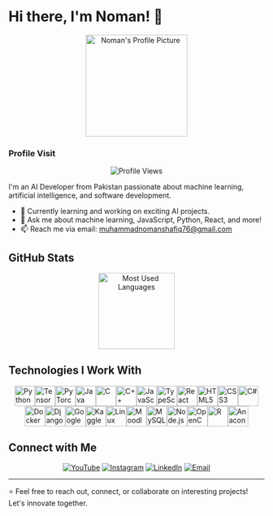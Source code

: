 <!-- Introduction -->

# Hi there, I'm Noman! 👋

<div align="center">
<img src="https://scontent.fkhi2-3.fna.fbcdn.net/v/t39.30808-6/343317122_463443252630634_7602919651594419945_n.jpg?_nc_cat=111&ccb=1-7&_nc_sid=5f2048&_nc_ohc=nj_vreg4b0QQ7kNvgEetzim&_nc_ht=scontent.fkhi2-3.fna&oh=00_AfBUajQahWRBvAg_0TkqagJQ-LMq-FmE1sBnalRY-9ca8Q&oe=662EF8BD" alt="Noman's Profile Picture" width="200" height="200">
</div>

### Profile Visit

<div align="center">
<img src="https://profile-counter.glitch.me/MuhammadNoman76/count.svg?" alt="Profile Views">
</div>

I'm an AI Developer from Pakistan passionate about machine learning, artificial intelligence, and software development.

- 🌱 Currently learning and working on exciting AI projects.
- 💬 Ask me about machine learning, JavaScript, Python, React, and more!
- 📫 Reach me via email: [muhammadnomanshafiq76@gmail.com](mailto:muhammadnomanshafiq76@gmail.com)

<!-- GitHub Stats -->

## GitHub Stats

<div align="center">

<img src="https://github-readme-stats.vercel.app/api/top-langs?username=MuhammadNoman76&locale=en&hide_title=false&layout=compact&card_width=320&langs_count=5&theme=dracula&hide_border=false&order=2" height="150" alt="Most Used Languages">
</div>

<!-- Technologies I Work With -->

## Technologies I Work With

<div style="display: flex; flex-wrap: wrap; justify-content: center; align-items: center;">
    <img src="https://cdn.jsdelivr.net/gh/devicons/devicon/icons/python/python-original.svg" height="40" alt="Python" title="Python">
    <img src="https://cdn.jsdelivr.net/gh/devicons/devicon/icons/tensorflow/tensorflow-original.svg" height="40" alt="TensorFlow" title="TensorFlow">
    <img src="https://cdn.jsdelivr.net/gh/devicons/devicon/icons/pytorch/pytorch-original.svg" height="40" alt="PyTorch" title="PyTorch">
    <img src="https://cdn.jsdelivr.net/gh/devicons/devicon/icons/java/java-original.svg" height="40" alt="Java" title="Java">
    <img src="https://cdn.jsdelivr.net/gh/devicons/devicon/icons/c/c-original.svg" height="40" alt="C" title="C">
    <img src="https://cdn.jsdelivr.net/gh/devicons/devicon/icons/cplusplus/cplusplus-original.svg" height="40" alt="C++" title="C++">
    <img src="https://cdn.jsdelivr.net/gh/devicons/devicon/icons/javascript/javascript-original.svg" height="40" alt="JavaScript" title="JavaScript">
    <img src="https://cdn.jsdelivr.net/gh/devicons/devicon/icons/typescript/typescript-original.svg" height="40" alt="TypeScript" title="TypeScript">
    <img src="https://cdn.jsdelivr.net/gh/devicons/devicon/icons/react/react-original.svg" height="40" alt="React" title="React">
    <img src="https://cdn.jsdelivr.net/gh/devicons/devicon/icons/html5/html5-original.svg" height="40" alt="HTML5" title="HTML5">
    <img src="https://cdn.jsdelivr.net/gh/devicons/devicon/icons/css3/css3-original.svg" height="40" alt="CSS3" title="CSS3">
    <img src="https://cdn.jsdelivr.net/gh/devicons/devicon/icons/csharp/csharp-original.svg" height="40" alt="C#" title="C#">
    <img src="https://cdn.jsdelivr.net/gh/devicons/devicon/icons/docker/docker-original.svg" height="40" alt="Docker" title="Docker">
    <img src="https://cdn.jsdelivr.net/gh/devicons/devicon/icons/django/django-plain.svg" height="40" alt="Django" title="Django">
    <img src="https://cdn.jsdelivr.net/gh/devicons/devicon/icons/googlecloud/googlecloud-original.svg" height="40" alt="Google Cloud" title="Google Cloud">
    <img src="https://cdn.jsdelivr.net/gh/devicons/devicon/icons/kaggle/kaggle-original.svg" height="40" alt="Kaggle" title="Kaggle">
    <img src="https://cdn.jsdelivr.net/gh/devicons/devicon/icons/linux/linux-original.svg" height="40" alt="Linux" title="Linux">
    <img src="https://cdn.jsdelivr.net/gh/devicons/devicon/icons/moodle/moodle-original.svg" height="40" alt="Moodle" title="Moodle">
    <img src="https://cdn.jsdelivr.net/gh/devicons/devicon/icons/mysql/mysql-original.svg" height="40" alt="MySQL" title="MySQL">
    <img src="https://cdn.jsdelivr.net/gh/devicons/devicon/icons/nodejs/nodejs-original.svg" height="40" alt="Node.js" title="Node.js">
    <img src="https://cdn.jsdelivr.net/gh/devicons/devicon/icons/opencv/opencv-original.svg" height="40" alt="OpenCV" title="OpenCV">
    <img src="https://cdn.jsdelivr.net/gh/devicons/devicon/icons/r/r-original.svg" height="40" alt="R" title="R">
    <img src="https://cdn.jsdelivr.net/gh/devicons/devicon/icons/anaconda/anaconda-original.svg" height="40" alt="Anaconda" title="Anaconda">

</div>


  
  
  


###

<!-- Connect with Me -->

## Connect with Me

<div align="center">
<a href="https://www.youtube.com/AlgorithmAdventures" target="_blank"><img src="https://img.shields.io/static/v1?message=YouTube&logo=youtube&label=&color=FF0000&logoColor=white&labelColor=&style=for-the-badge" alt="YouTube"></a>
<a href="https://www.instagram.com/muhammaadnoman/" target="_blank"><img src="https://img.shields.io/static/v1?message=Instagram&logo=instagram&label=&color=E4405F&logoColor=white&labelColor=&style=for-the-badge" alt="Instagram"></a>
<a href="https://www.linkedin.com/in/muhammad-noman76" target="_blank"><img src="https://img.shields.io/static/v1?message=LinkedIn&logo=linkedin&label=&color=0077B5&logoColor=white&labelColor=&style=for-the-badge" alt="LinkedIn"></a>
<a href="mailto:muhammadnomanshafiq76@gmail.com" target="_blank"><img src="https://img.shields.io/static/v1?message=Email&logo=gmail&label=&color=D14836&logoColor=white&labelColor=&style=for-the-badge" alt="Email"></a>
</div>

---

⭐️ Feel free to reach out, connect, or collaborate on interesting projects! Let's innovate together.

